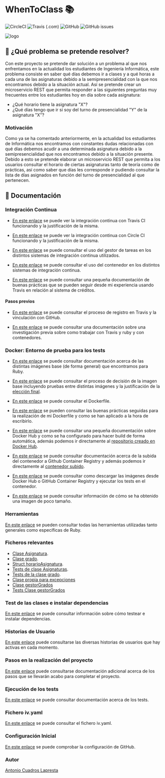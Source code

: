 # WhenToClass :books:
![CircleCI](https://img.shields.io/circleci/build/github/antoniocuadros/WhenToClass?label=Build%20CircleCI) ![Travis (.com)](https://img.shields.io/travis/com/antoniocuadros/WhenToClass?label=Build%20Travis) ![GitHub](https://img.shields.io/github/license/antoniocuadros/WhenToClass) ![GitHub issues](https://img.shields.io/github/issues/antoniocuadros/WhenToClass)

![logo](https://github.com/antoniocuadros/WhenToClass/blob/master/docs/logo.jpg)


## :notebook: ¿Qué problema se pretende resolver?
Con este proyecto se pretende dar solución a un problema al que nos enfrentamos en la actualidad los estudiantes de Ingeniería Informática, este problema consiste en saber qué días debemos ir a clases y a qué horas a cada una de las asignaturas debido a la semipresencialidad con la que nos encontramos debido a la situación actual.
Así se pretende crear un microservicio REST que permita responder a las siguientes preguntas muy frecuentes entre los estudiantes hoy en día sobre cada asignatura:
- ¿Qué horario tiene la asignatura "X"?
- ¿Qué días tengo que ir si soy del turno de presencialidad "Y" de la asignatura "X"?

### Motivación
Como ya se ha comentado anteriormente, en la actualidad los estudiantes de Informática nos encontramos con constantes dudas relacionadas con qué días debemos acudir a una determinada asignatura debido a la semipresencialidad que nos encontramos debido a la situación presente. Debido a esto se pretende elaborar un microservicio REST que permita a los usuarios consultar el horario de ciertas asignaturas tanto de teoría como de prácticas, así como saber que días les corresponde ir pudiendo consultar la lista de días asignados en función del turno de presencialidad al que pertenecen.


## :hammer: Documentación
### Integración Continua
- [En este enlace](https://github.com/antoniocuadros/WhenToClass/blob/master/docs/IntegracionContinua/ficherotravis.md) se puede ver la integración continua con Travis CI funcionando y la justificación de la misma.

- [En este enlace](https://github.com/antoniocuadros/WhenToClass/blob/master/docs/IntegracionContinua/ficherocicleci.md) se puede ver la integración continua con Circle CI funcionando y la justificación de la misma.

- [En este enlace](https://github.com/antoniocuadros/WhenToClass/blob/master/docs/IntegracionContinua/usogestordetareas.md) se puede consultar el uso del gestor de tareas en los distintos sistemas de integración continua utilizados.

- [En este enlace](https://github.com/antoniocuadros/WhenToClass/blob/master/docs/IntegracionContinua/contenedor.md) se puede consultar el uso del contenedor en los distintos sistemas de integración continua.

- [En este enlace](https://github.com/antoniocuadros/WhenToClass/blob/master/docs/IntegracionContinua/buenaspracticas.md) se puede consultar una pequeña documentación de buenas prácticas que se pueden seguir desde mi experiencia usando Travis en relación al sistema de créditos.
  
#### Pasos previos

- [En este enlace](https://github.com/antoniocuadros/WhenToClass/blob/master/docs/IntegracionContinua/register.md) se puede consultar el proceso de registro en Travis y la vinculación con GitHub.

- [En este enlace](https://github.com/antoniocuadros/WhenToClass/blob/master/docs/IntegracionContinua/investigacionPrevia.md) se puede consultar una documentación sobre una investigación previa sobre como trabajar con Travis y ruby y con contenedores.


### Docker: Entorno de prueba para los tests
- [En este enlace](https://github.com/antoniocuadros/WhenToClass/blob/master/docs/Docker/Imagenes_base.md) se puede consultar documentación acerca de las distintas imágenes base (de forma general) que encontramos para Ruby.

- [En este enlace](https://github.com/antoniocuadros/WhenToClass/blob/master/docs/Docker/pruebasIm%C3%A1genes.md) se puede consultar el proceso de decisión de la imagen base incluyendo pruebas entre distintas imágenes y la justificación de la [elección final](https://github.com/antoniocuadros/WhenToClass/blob/master/docs/Docker/pruebasIm%C3%A1genes.md#id3).
  
- [En este enlace](https://github.com/antoniocuadros/WhenToClass/blob/master/Dockerfile) se puede consultar el Dockerfile.
  
- [En este enlace](https://github.com/antoniocuadros/WhenToClass/blob/master/docs/Docker/buenas_practicas.md) se pueden consultar las buenas prácticas seguidas para la realización de mi Dockerfile y como se han aplicado a la hora de escribirlo.

- [En este enlace](https://github.com/antoniocuadros/WhenToClass/blob/master/docs/Docker/dockerhub.md) se puede consultar una pequeña documentación sobre Docker Hub y como se ha configurado para hacer build de forma automática, además podemos ir directamente al [repositorio creado en Docker Hub](https://hub.docker.com/r/antoniocuadros/whentoclass).

- [En este enlace](https://github.com/antoniocuadros/WhenToClass/blob/master/docs/Docker/githubpackageregistry.md) se puede consultar documentación acerca de la subida del contenedor a Github Container Registry y además podemos ir directamente al [contenedor subido](https://github.com/users/antoniocuadros/packages/container/package/whentoclasstests).
  
- [En este enlace](https://github.com/antoniocuadros/WhenToClass/blob/master/docs/Docker/exectestsdocker.md) se puede consultar como descargar las imágenes desde Docker Hub o GitHub Container Registry y ejecutar los tests en el contenedor.

- [En este enlace](https://github.com/antoniocuadros/WhenToClass/blob/master/docs/Docker/imagenreducida.md) se puede consultar información de cómo se ha obtenido una imagen de poco tamaño.
  
### Herramientas
[En este enlace](https://github.com/antoniocuadros/WhenToClass/blob/master/docs/Herramientas/herramientas.md) se pueden consultar todas las herramientas utilizadas tanto generales como específicas de Ruby.

### Ficheros relevantes
- [Clase Asignatura](https://github.com/antoniocuadros/WhenToClass/blob/master/lib/asignatura.rb).
- [Clase grado](https://github.com/antoniocuadros/WhenToClass/blob/master/lib/grado.rb).
- [Struct horarioAsignatura](https://github.com/antoniocuadros/WhenToClass/blob/master/lib/horarioasignatura.rb).
- [Tests de clase Asignaturas](https://github.com/antoniocuadros/WhenToClass/blob/master/t/TestAsignaturas.rb).
- [Tests de la clase grado](https://github.com/antoniocuadros/WhenToClass/blob/master/t/TestGrado.rb).
- [Clase propia para excepciones](https://github.com/antoniocuadros/WhenToClass/blob/master/lib/asignaturaerror.rb)
- [Clase gestorGrados](https://github.com/antoniocuadros/WhenToClass/blob/master/lib/gestorgrados.rb)
- [Tests Clase gestorGrados](https://github.com/antoniocuadros/WhenToClass/blob/master/t/TestGestorGrados.rb)

### Test de las clases e instalar dependencias
[En este enlace](https://github.com/antoniocuadros/WhenToClass/blob/master/docs/Clases/test.md) se puede consultar información sobre cómo testear e instalar dependencias.
### Historias de Usuario
[En este enlace](https://github.com/antoniocuadros/WhenToClass/blob/master/docs/HistoriasUsuario/HistoriasUsuario.md) puede consultarse las diversas historias de usuarios que hay activas en cada momento.

### Pasos en la realización del proyecto
[En este enlace](https://github.com/antoniocuadros/WhenToClass/blob/master/docs/PasosProyecto/Pasos.md) puede consultarse documentación adicional acerca de los pasos que se llevarán acabo para completar el proyecto.

### Ejecución de los tests
[En este enlace](https://github.com/antoniocuadros/WhenToClass/blob/master/docs/tests/tests.md) se puede consultar documentación acerca de los tests.

### Fichero iv.yaml
[En este enlace](https://github.com/antoniocuadros/WhenToClass/blob/master/iv.yaml) se puede consultar el fichero iv.yaml.

### Configuración Inicial
[En este enlace](https://github.com/antoniocuadros/ejercicios-apuntes-IV/blob/master/Configuraci%C3%B3n%20gitHub/ConfiguracionGit.md) se puede comprobar la configuración de GitHub.

### Autor
[Antonio Cuadros Lapresta](https://github.com/antoniocuadros)
